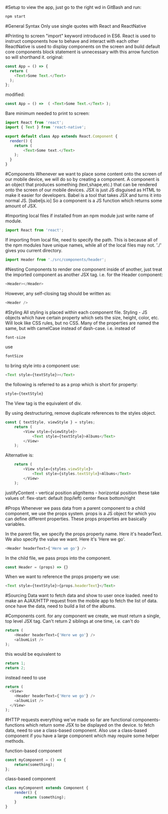 #Setup
to view the app, just go to the right wd in GitBash and run:
```javascript
npm start
```
#General Syntax
Only use single quotes with React and ReactNative

#Printing to screen
"import" keyword introduced in ES6.
React is used to instruct components how to behave and interact with each other
ReactNative is used to display components on the screen and build default core components
block statement is unnecessary with this arrow function so will shorthand it.
original:
```javascript
const App = () => {
  return (
    <Text>Some Text.</Text>
  );
};
```
modified:
```javascript
const App = () =>  ( <Text>Some Text.</Text> );
```
Bare minimum needed to print to screen:
```javascript
import React from 'react';
import { Text } from 'react-native';

export default class App extends React.Component {
  render() {
    return (
        <Text>Some text.</Text>
    );
  }
}
```
#Components
Whenever we want to place some content onto the screen of our mobile device, we will do so by creating a component. A component is an object that produces something (text,shape,etc.) that can be rendered onto the screen of our mobile devices.
JSX is just JS disguised as HTML to make it easier for developers. Babel is a tool that takes JSX and turns it into normal JS.
[babeljs.io]
So a component is a JS function which returns some amount of JSX.

#Importing local files
if installed from an npm module just write name of module.
```javascript
import React from 'react';
```
If importing from local file, need to specify the path.
This is because all of the npm modules have unique names, while all of the local files may not.
'./' gives you current directory.
```javascript
import Header from './src/components/header';
```
#Nesting Components
to render one component inside of another, just treat the imported component as another JSX tag. i.e. for the Header component:
```javascript
<Header></Header>
```
However, any self-closing tag should be written as:
```javascript
<Header />
```
#Styling
All styling is placed within each component file.
Styling - JS objects which have certain property which sets the size, height, color, etc.
Will look like CSS rules, but no CSS.
Many of the properties are named the same, but with camelCase instead of dash-case.
i.e. instead of
```CSS
font-size
```
use
```javascript
fontSize
```
to bring style into a component use:
```javascript
<Text style={textStyle}></Text>
```
the following is referred to as a prop which is short for property:
```javascript
style={textStyle}
```
The View tag is the equivalent of div.

By using destructuring, remove duplicate references to the styles object.

```javascript
const { textStyle, viewStyle } = styles;
    return (
        <View style={viewStyle}>
            <Text style={textStyle}>Albums</Text>
        </View>
    );
```
Alternative is:

```javascript
    return (
        <View style={styles.viewStyle}>
            <Text style={styles.textStyle}>Albums</Text>
        </View>
    );
```
justifyContent - vertical position
alignItems - horizontal position
these take values of:
flex-start: default (top/left)
center
flex:end: bottom/right

#Props
Whenever we pass data from a parent component to a child component, we use the props system.
props is a JS object for which you can define different properties.
These props properties are basically variables.

In the parent file, we specify the props property name. Here it's headerText.
We also specify the value we want. Here it's 'Here we go'.
```javascript
<Header headerText={'Here we go'} />
```
In the child file, we pass props into the component.
```javascript
const Header = (props) => {}
```
When we want to reference the props property we use:
```javascript
<Text style={textStyle}>{props.headerText}</Text>
```
#Sourcing Data
want to fetch data and show to user once loaded.
need to make an AJAX/HTTP request from the mobile app to fetch the list of data.
once have the data, need to build a list of the albums.

#Components cont.
for any component we create, we must return a single, top level JSX tag.
Can't return 2 siblings at one time, i.e. can't do
```javascript
return (
    <Header headerText={'Here we go'} />
    <albumList />
);
```
this would be equivalent to
```javascript
return 1;
return 2;
```
instead need to use
```javascript
return (
  <View>
    <Header headerText={'Here we go'} />
    <albumList />
  </View>
);
```
#HTTP requests
everything we've made so far are functional components- functions which return some JSX to be displayed on the device.
to fetch data, need to use a class-based component.
Also use a class-based component if you have a large component which may require some helper methods.

function-based component
```javascript
const myComponent = () => {
    return(something);
};
```
class-based component
```javascript
class myComponent extends Component {
    render() {
        return (something);
    }
}
```